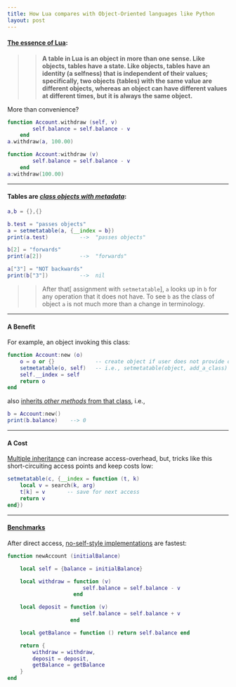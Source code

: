 ```yaml
---
title: How Lua compares with Object-Oriented languages like Python
layout: post
---
```

#### [The essence of Lua](http://www.lua.org/pil/16.html):

>> **A table in Lua is an object in more than one sense. Like objects, tables have a state. Like objects, tables have an identity (a selfness) that is independent of their values; specifically, two objects (tables) with the same value are different objects, whereas an object can have different values at different times, but it is always the same object.**

More than convenience?

```lua
function Account.withdraw (self, v)
    	self.balance = self.balance - v
    end
a.withdraw(a, 100.00)
```

```lua
function Account:withdraw (v)
    	self.balance = self.balance - v
    end
a:withdraw(100.00)
```
---

#### Tables are [*class objects with metadata*](http://www.lua.org/pil/16.1.html):

```lua
a,b = {},{}

b.test = "passes objects"
a = setmetatable(a, {__index = b})
print(a.test)          -->  "passes objects"

b[2] = "forwards"
print(a[2])            -->  "forwards"

a["3"] = "NOT backwards"
print(b["3"])          -->  nil
```

>> After that[ assignment with `setmetatable`], `a` looks up in `b` for any operation that it does not have. To see `b` as the class of object `a` is not much more than a change in terminology.

---

#### A Benefit

For example, an object invoking this class:

```lua
function Account:new (o)
    o = o or {}   			-- create object if user does not provide one
    setmetatable(o, self)  	-- i.e., setmetatable(object, add_a_class)
    self.__index = self
    return o
end
```

also [inherits *other _methods_* from that class](http://www.lua.org/pil/16.2.html), i.e.,

```lua
b = Account:new()
print(b.balance)    --> 0
```
---

####  A Cost

[Multiple inheritance](http://www.lua.org/pil/16.3.html) can increase access-overhead, but, tricks like this short-circuiting access points and keep costs low:

```lua
setmetatable(c, {__index = function (t, k)
    local v = search(k, arg)
    t[k] = v       -- save for next access
    return v
end})
```
---
#### [Benchmarks](http://lua-users.org/wiki/ObjectBenchmarkTests)

After direct access, [no-self-style implementations](http://www.lua.org/pil/16.4.html) are fastest:

```lua
function newAccount (initialBalance)

    local self = {balance = initialBalance}

    local withdraw = function (v)
                        self.balance = self.balance - v
                     end

    local deposit = function (v)
                        self.balance = self.balance + v
                    end

    local getBalance = function () return self.balance end

    return {
    	withdraw = withdraw,
    	deposit = deposit,
    	getBalance = getBalance
    }
end
```
